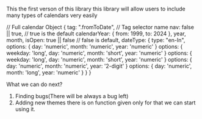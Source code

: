 This the first verson of this library this library will allow users to include many types of calendars very easily

// Full calendar Object
{
    tag: ".fromToDate", // Tag selector name
    nav: false || true, // true is the default
    calendarYear: {
        from: 1999,
        to: 2024
    },
    year, month,
    isOpen: true || false // false is default,
     dateType: {
         type: "en-In",
         options: { day: 'numeric', month: 'numeric', year: 'numeric' }
         options: { weekday: 'long', day: 'numeric', month: 'short', year: 'numeric' }
         options: { weekday: 'long', day: 'numeric', month: 'short', year: 'numeric' }
         options: { day: 'numeric', month: 'numeric', year: '2-digit' }
         options: { day: 'numeric', month: 'long', year: 'numeric' }
     }
}

What we can do next?
1. Finding bugs(There will be always a bug left)
2. Adding new themes there is on function given only for that we can start using it.
